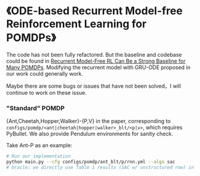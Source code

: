 # 《ODE-based Recurrent Model-free Reinforcement Learning for POMDPs》
[Recurrent Model-Free RL Can Be a Strong Baseline for Many POMDPs]: https://github.com/twni2016/pomdp-baselines
The code has not been fully refactored. But the baseline and codebase could be found in [Recurrent Model-Free RL Can Be a Strong Baseline for Many POMDPs].
Modifying the recurrent model with GRU-ODE proposed in our work could generally work.

Maybe there are some bugs or issues that have not been solved，I will continue to work on these issue.

### "Standard" POMDP

{Ant,Cheetah,Hopper,Walker}-{P,V} in the paper, corresponding to `configs/pomdp/<ant|cheetah|hopper|walker>_blt/<p|v>`, which requires PyBullet. We also provide Pendulum environments for sanity check.

Take Ant-P as an example:
```bash
# Run our implementation
python main.py --cfg configs/pomdp/ant_blt/p/rnn.yml --algo sac
# Oracle: we directly use Table 1 results (SAC w/ unstructured row) in https://arxiv.org/abs/2005.05719 as it is well-tuned
``` 
